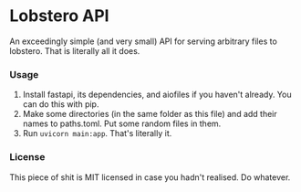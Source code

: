 # Lobstero API
 An exceedingly simple (and very small) API for serving arbitrary files to lobstero. That is literally all it does.

### Usage
1. Install fastapi, its dependencies, and aiofiles if you haven't already. You can do this with pip.
2. Make some directories (in the same folder as this file) and add their names to paths.toml. Put some random files in them.
3. Run `uvicorn main:app`. That's literally it.

### License
 This piece of shit is MIT licensed in case you hadn't realised. Do whatever.
